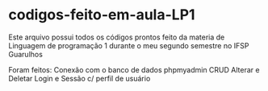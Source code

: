 # codigos-feito-em-aula-LP1

Este arquivo possui todos os códigos prontos feito da materia de Linguagem de programação 1 durante o meu segundo semestre no IFSP Guarulhos

Foram feitos:
   Conexão com o banco de dados phpmyadmin
   CRUD
   Alterar e Deletar
   Login e Sessão c/ perfil de usuário

